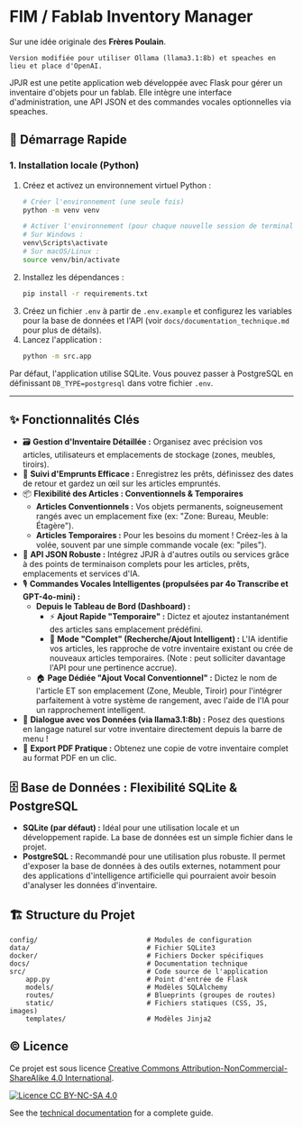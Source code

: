 # FIM / Fablab Inventory Manager

Sur une idée originale des **Frères Poulain**.

```
Version modifiée pour utiliser Ollama (llama3.1:8b) et speaches en lieu et place d'OpenAI.
```

JPJR est une petite application web développée avec Flask pour gérer un inventaire d'objets pour un fablab. Elle intègre une interface d'administration, une API JSON et des commandes vocales optionnelles via speaches.

## 🚀 Démarrage Rapide

### 1. Installation locale (Python)

1.  Créez et activez un environnement virtuel Python :
    ```bash
    # Créer l'environnement (une seule fois)
    python -m venv venv

    # Activer l'environnement (pour chaque nouvelle session de terminal)
    # Sur Windows :
    venv\Scripts\activate
    # Sur macOS/Linux :
    source venv/bin/activate
    ```
2.  Installez les dépendances :
    ```bash
    pip install -r requirements.txt
    ```
3.  Créez un fichier `.env` à partir de `.env.example` et configurez les variables pour la base de données et l'API (voir `docs/documentation_technique.md` pour plus de détails).
4.  Lancez l'application :
    ```bash
    python -m src.app
    ```

Par défaut, l'application utilise SQLite. Vous pouvez passer à PostgreSQL en définissant `DB_TYPE=postgresql` dans votre fichier `.env`.
<!-- 
---

### 2. Utilisation avec Docker Compose

#### a) Avec SQLite (par défaut)

Créez un fichier `docker-compose.yml` à la racine du projet avec le contenu suivant :

```yaml
services:
  app:
    image: ghcr.io/lfpoulain/jpjr:latest
    container_name: jpjr_app
    env_file:
      - .env
    volumes:
      - ./data:/app/data
    ports:
      - "5001:5001"
    restart: unless-stopped
```

Créez un fichier `.env` à la racine du projet avec par exemple :

```env
# Configuration de la base de données
# Choisissez le type de base de données : 'postgresql' ou 'sqlite'
DB_TYPE=sqlite

# --- Paramètre pour SQLite (ignoré si DB_TYPE=postgresql) ---
# Nom du fichier de la base de données SQLite. Si non défini, 'jpjr.db' sera utilisé par défaut.
SQLITE_DB_NAME=jpjr.db

# --- Clés d'API ---
# Clé API pour les services OpenAI (Whisper pour la transcription, GPT pour le chat)
OPENAI_API_KEY='sk-proj-YOUR_OPENAI_API_KEY'

# --- Sécurité Flask ---
# Clé secrète utilisée par Flask pour signer les sessions. Doit être une chaîne de caractères longue et aléatoire.
# Vous pouvez en générer une avec : python -c 'import secrets; print(secrets.token_hex(16))'
SECRET_KEY='your_very_secret_flask_key'

# --- Mode Débogage Flask ---
# Mettre à 1 pour activer le mode débogage de Flask (rechargement automatique, logs détaillés).
# Mettre à 0 pour le mode production.
FLASK_DEBUG=0
```

Lancez l'application :
```bash
docker-compose up -d
```

#### b) Avec PostgreSQL

Créez un fichier `docker-compose.yml` à la racine du projet avec le contenu suivant :

```yaml
services:
  app:
    image: ghcr.io/lfpoulain/jpjr:latest
    container_name: jpjr_app
    env_file:
      - .env
    ports:
      - "5001:5001"
    depends_on:
      - db
    restart: unless-stopped

  db:
    image: postgres:16
    container_name: jpjr_db
    environment:
      POSTGRES_DB: ${DB_NAME}
      POSTGRES_USER: ${DB_USER}
      POSTGRES_PASSWORD: ${DB_PASSWORD}
      POSTGRES_HOST_AUTH_METHOD: trust
    ports:
      - "5432:5432"
    volumes:
      - pgdata:/var/lib/postgresql/data
    restart: unless-stopped

volumes:
  pgdata:
```

Créez un fichier `.env` à la racine du projet avec par exemple :

```env
# Configuration de la base de données
# Choisissez le type de base de données : 'postgresql' ou 'sqlite'
DB_TYPE=postgresql

# --- Paramètres pour PostgreSQL (ignorés si DB_TYPE=sqlite) ---
DB_HOST=db # Si utilisation de docker, mettre 'db' pour le conteneur PostgreSQL
DB_NAME=jpjr_db
DB_USER=admin
DB_PASSWORD=your_secure_password
DB_PORT=5432

# --- Clés d'API ---
# Clé API pour les services OpenAI (Whisper pour la transcription, GPT pour le chat)
OPENAI_API_KEY='sk-proj-YOUR_OPENAI_API_KEY'

# --- Sécurité Flask ---
# Clé secrète utilisée par Flask pour signer les sessions. Doit être une chaîne de caractères longue et aléatoire.
# Vous pouvez en générer une avec : python -c 'import secrets; print(secrets.token_hex(16))'
SECRET_KEY='your_very_secret_flask_key'

# --- Mode Débogage Flask ---
# Mettre à 1 pour activer le mode débogage de Flask (rechargement automatique, logs détaillés).
# Mettre à 0 pour le mode production.
FLASK_DEBUG=0
```

Lancez l'ensemble :
```bash
docker-compose up -d
``` -->

---

## ✨ Fonctionnalités Clés

*   🗃️ **Gestion d'Inventaire Détaillée :** Organisez avec précision vos articles, utilisateurs et emplacements de stockage (zones, meubles, tiroirs).
*   🤝 **Suivi d'Emprunts Efficace :** Enregistrez les prêts, définissez des dates de retour et gardez un œil sur les articles empruntés.
*   📦 **Flexibilité des Articles : Conventionnels & Temporaires**
    *   **Articles Conventionnels :** Vos objets permanents, soigneusement rangés avec un emplacement fixe (ex: "Zone: Bureau, Meuble: Étagère").
    *   **Articles Temporaires :** Pour les besoins du moment ! Créez-les à la volée, souvent par une simple commande vocale (ex: "piles").
*   🔌 **API JSON Robuste :** Intégrez JPJR à d'autres outils ou services grâce à des points de terminaison complets pour les articles, prêts, emplacements et services d'IA.
*   🎙️ **Commandes Vocales Intelligentes (propulsées par 4o Transcribe et GPT-4o-mini) :**
    *   **Depuis le Tableau de Bord (Dashboard) :**
        *   ⚡ **Ajout Rapide "Temporaire" :** Dictez et ajoutez instantanément des articles sans emplacement prédéfini.
        *   🧠 **Mode "Complet" (Recherche/Ajout Intelligent) :** L'IA identifie vos articles, les rapproche de votre inventaire existant ou crée de nouveaux articles temporaires. (Note : peut solliciter davantage l'API pour une pertinence accrue).
    *   🏠 **Page Dédiée "Ajout Vocal Conventionnel" :** Dictez le nom de l'article ET son emplacement (Zone, Meuble, Tiroir) pour l'intégrer parfaitement à votre système de rangement, avec l'aide de l'IA pour un rapprochement intelligent.
*   💬 **Dialogue avec vos Données (via llama3.1:8b) :** Posez des questions en langage naturel sur votre inventaire directement depuis la barre de menu !
*   📄 **Export PDF Pratique :** Obtenez une copie de votre inventaire complet au format PDF en un clic.

## 🗄️ Base de Données : Flexibilité SQLite & PostgreSQL

*   **SQLite (par défaut) :** Idéal pour une utilisation locale et un développement rapide. La base de données est un simple fichier dans le projet.
*   **PostgreSQL :** Recommandé pour une utilisation plus robuste. Il permet d'exposer la base de données à des outils externes, notamment pour des applications d'intelligence artificielle qui pourraient avoir besoin d'analyser les données d'inventaire.

## 🏗️ Structure du Projet

```
config/                           # Modules de configuration
data/                             # Fichier SQLite3
docker/                           # Fichiers Docker spécifiques
docs/                             # Documentation technique
src/                              # Code source de l'application
    app.py                        # Point d'entrée de Flask
    models/                       # Modèles SQLAlchemy
    routes/                       # Blueprints (groupes de routes)
    static/                       # Fichiers statiques (CSS, JS, images)
    templates/                    # Modèles Jinja2
```

## ©️ Licence

Ce projet est sous licence [Creative Commons Attribution-NonCommercial-ShareAlike 4.0 International](http://creativecommons.org/licenses/by-nc-sa/4.0/).

[![Licence CC BY-NC-SA 4.0](https://i.creativecommons.org/l/by-nc-sa/4.0/88x31.png)](http://creativecommons.org/licenses/by-nc-sa/4.0/)

See the [technical documentation](docs/documentation_technique.md) for a complete guide.
